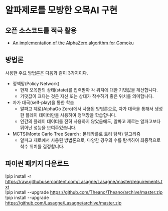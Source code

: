 # 알파제로를 모방한 오목AI 구현

## 오픈 소스코드를 적극 활용
- [An implementation of the AlphaZero algorithm for Gomoku](https://github.com/junxiaosong/AlphaZero_Gomoku)

## 방법론
사용한 주요 방법론은 다음과 같이 3가지이다.
- 정책망(Policy Network)
  - 현재 오목판의 상태(state)를 입력받아 각 위치에 대한 기댓값을 계산합니다.
  - 기댓값이 크다는 것은 자신 또는 상대가 착수하기 좋은 위치를 의미합니다.
- 자가 대국(self-play)을 통한 학습
  - 알파고 제로(AlphaGo Zero)에서 사용된 방법론으로, 자가 대국을 통해서 생성한 플레이 데이터만을 사용하여 정책망을 학습합니다.
  - 인간의 플레이 데이터를 전혀 사용하지 않았음에도, 알파고 제로는 알파고보다 뛰어난 성능을 보여주었습니다.
- MCTS(Monte Carlo Tree Search : 몬테카를로 트리 탐색) 알고리즘
  - 알파고 제로에서 사용된 방법론으로, 다양한 경우의 수를 탐색하여 최종적으로 착수 위치를 결정합니다.

## 파이썬 패키지 다운로드
!pip install -r https://raw.githubusercontent.com/Lasagne/Lasagne/master/requirements.txt  
!pip install --upgrade https://github.com/Theano/Theano/archive/master.zip  
!pip install --upgrade https://github.com/Lasagne/Lasagne/archive/master.zip  